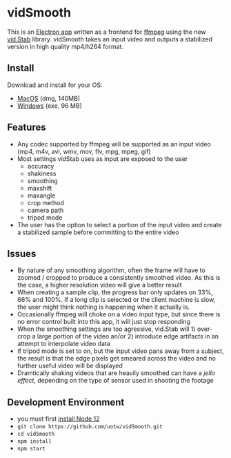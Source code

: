 # vidSmooth
This is an [Electron app](https://electronjs.org/) written as a frontend for [ffmpeg](https://www.ffmpeg.org/) using the new [vid.Stab](https://github.com/georgmartius/vid.stab) library. vidSmooth takes an input video and outputs a stabilized version in high quality mp4/h264 format.

## Install
Download and install for your OS:
- [MacOS](https://www.sonoclipshare.com/vidSmooth/vidSmooth.v0.0.2.Installer.dmg) (dmg, 140MB)
- [Windows](https://www.sonoclipshare.com/vidSmooth/vidSmooth.v0.0.2.Installer.exe) (exe, 96 MB)

## Features
- Any codec supported by ffmpeg will be supported as an input video (mp4, m4v, avi, wmv, mov, flv, mpg, mpeg, gif)
- Most settings vidStab uses as input are exposed to the user
     *   accuracy  
     *   shakiness  
     *   smoothing  
     *   maxshift  
     *   maxangle  
     *   crop method  
     *   camera path  
     *   tripod mode
- The user has the option to select a portion of the input video and create a stabilized sample before committing to the entire video

## Issues
- By nature of any smoothing algorithm, often the frame will have to zoomed / cropped to produce a consistently smoothed video. As this is the case, a higher resolution video will give a better result
- When creating a sample clip, the progress bar only updates on 33%, 66% and 100%. If a long clip is selected or the client machine is slow, the user might think nothing is happening when it actually is.
- Occasionally ffmpeg will choke on a video input type, but since there is no error control built into this app, it will just stop responding
- When the smoothing settings are too agressive, vid.Stab will 1) over-crop a large portion of the video an/or 2) introduce edge artifacts in an attempt to interpolate video data
- If tripod mode is set to on, but the input video pans away from a subject, the result is that the edge pixels get smeared across the video and no further useful video will be displayed 
- Dramtically shaking videos that are heavily smoothed can have a *jello effect*, depending on the type of sensor used in shooting the footage 

## Development Environment
- you must first [install Node 12](https://nodejs.org/en/download/)
- `git clone https://github.com/uotw/vidSmooth.git`
- `cd vidSmooth`
- `npm install`
- `npm start`
